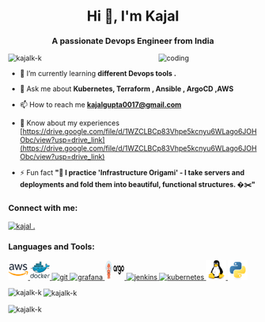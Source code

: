 
<h1 align="center">Hi 👋, I'm Kajal</h1>
<h3 align="center">A passionate Devops Engineer from India</h3>

<img align="right" alt="coding" width="200" src="https://media2.giphy.com/media/2IudUHdI075HL02Pkk/200.webp?cid=ecf05e473ihtheuagqi2sxgcz8lcwunhxu38cc0kwt9azc5e&ep=v1_gifs_search&rid=200.webp&ct=g">

<p align="left"> <img src="https://komarev.com/ghpvc/?username=kajalk-k&label=Profile%20views&color=0e75b6&style=flat" alt="kajalk-k" /> </p>

- 🌱 I’m currently learning **different Devops tools .**

- 💬 Ask me about **Kubernetes, Terraform , Ansible , ArgoCD ,AWS**

- 📫 How to reach me **kajalgupta0017@gmail.com**

- 📄 Know about my experiences [https://drive.google.com/file/d/1WZCLBCp83Vhpe5kcnyu6WLago6JOHObc/view?usp=drive_link](https://drive.google.com/file/d/1WZCLBCp83Vhpe5kcnyu6WLago6JOHObc/view?usp=drive_link)

- ⚡ Fun fact **"🔧 I practice 'Infrastructure Origami' - I take servers and deployments and fold them into beautiful, functional structures. �✂️"**

<h3 align="left">Connect with me:</h3>
<p align="left">
<a href="https://linkedin.com/in/kajal ." target="blank"><img align="center" src="https://raw.githubusercontent.com/rahuldkjain/github-profile-readme-generator/master/src/images/icons/Social/linked-in-alt.svg" alt="kajal ." height="30" width="40" /></a>
</p>

<h3 align="left">Languages and Tools:</h3>
<p align="left"> <a href="https://aws.amazon.com" target="_blank" rel="noreferrer"> <img src="https://raw.githubusercontent.com/devicons/devicon/master/icons/amazonwebservices/amazonwebservices-original-wordmark.svg" alt="aws" width="40" height="40"/> </a> <a href="https://www.docker.com/" target="_blank" rel="noreferrer"> <img src="https://raw.githubusercontent.com/devicons/devicon/master/icons/docker/docker-original-wordmark.svg" alt="docker" width="40" height="40"/> </a> <a href="https://git-scm.com/" target="_blank" rel="noreferrer"> <img src="https://www.vectorlogo.zone/logos/git-scm/git-scm-icon.svg" alt="git" width="40" height="40"/> </a> <a href="https://grafana.com" target="_blank" rel="noreferrer"> <img src="https://www.vectorlogo.zone/logos/grafana/grafana-icon.svg" alt="grafana" width="40" height="40"/> </a> <a href="https://argoproj.github.io/cd/" target="_blank" rel="noreferrer"> <img src="https://github.com/Kajalk-k/Kajalk-k/blob/main/argocd-logo.jpeg" alt="ArgoCD" width="40" height="40"/> <a href="https://www.jenkins.io" target="_blank" rel="noreferrer"> <img src="https://www.vectorlogo.zone/logos/jenkins/jenkins-icon.svg" alt="jenkins" width="40" height="40"/> </a> <a href="https://kubernetes.io" target="_blank" rel="noreferrer"> <img src="https://www.vectorlogo.zone/logos/kubernetes/kubernetes-icon.svg" alt="kubernetes" width="40" height="40"/> </a> <a href="https://www.linux.org/" target="_blank" rel="noreferrer"> <img src="https://raw.githubusercontent.com/devicons/devicon/master/icons/linux/linux-original.svg" alt="linux" width="40" height="40"/> </a> <a href="https://www.python.org" target="_blank" rel="noreferrer"> <img src="https://raw.githubusercontent.com/devicons/devicon/master/icons/python/python-original.svg" alt="python" width="40" height="40"/> </a> </p>

<p><img align="left" src="https://github-readme-stats.vercel.app/api/top-langs?username=kajalk-k&show_icons=true&locale=en&layout=compact" alt="kajalk-k" /></p>

<p>&nbsp;<img align="center" src="https://github-readme-stats.vercel.app/api?username=kajalk-k&show_icons=true&locale=en" alt="kajalk-k" /></p>

<p><img align="center" src="https://github-readme-streak-stats.herokuapp.com/?user=kajalk-k&" alt="kajalk-k" /></p>
